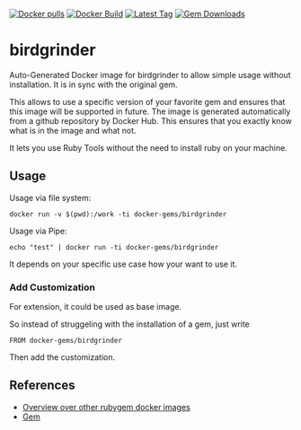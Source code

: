 [![Docker pulls](https://img.shields.io/docker/pulls/rubygem/birdgrinder.svg)](https://hub.docker.com/r/rubygem/birdgrinder/)
[![Docker Build](https://img.shields.io/docker/automated/rubygem/birdgrinder.svg)](https://hub.docker.com/r/rubygem/birdgrinder/)
[![Latest Tag](https://img.shields.io/github/tag/docker-rubygem/birdgrinder.svg)](https://hub.docker.com/r/rubygem/birdgrinder/)
[![Gem Downloads](https://img.shields.io/gem/dt/birdgrinder.svg)](https://rubygems.org/gems/birdgrinder/)
# birdgrinder

Auto-Generated Docker image for birdgrinder to allow simple usage without installation.
It is in sync with the original gem.

This allows to use a specific version of your favorite gem and ensures that this image will be supported in future.
The image is generated automatically from a github repository by Docker Hub.
This ensures that you exactly know what is in the image and what not.

It lets you use Ruby Tools without the need to install ruby on your machine.

## Usage

Usage via file system:

`docker run -v $(pwd):/work -ti docker-gems/birdgrinder`

Usage via Pipe:

`echo "test" | docker run -ti docker-gems/birdgrinder`

It depends on your specific use case how your want to use it.

### Add Customization

For extension, it could be used as base image.

So instead of struggeling with the installation of a gem, just write

`FROM docker-gems/birdgrinder`

Then add the customization.

## References

 - [Overview over other rubygem docker images](https://github.com/thinkbot/docker-rubygem)
 - [Gem](https://rubygems.org/gems/birdgrinder/)
